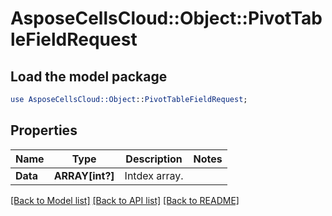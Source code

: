 # AsposeCellsCloud::Object::PivotTableFieldRequest 

## Load the model package
```perl
use AsposeCellsCloud::Object::PivotTableFieldRequest;
```

## Properties
Name | Type | Description | Notes
------------ | ------------- | ------------- | -------------
**Data** | **ARRAY[int?]** | Intdex array. |  

[[Back to Model list]](../README.md#documentation-for-models) [[Back to API list]](../README.md#documentation-for-api-endpoints) [[Back to README]](../README.md)

